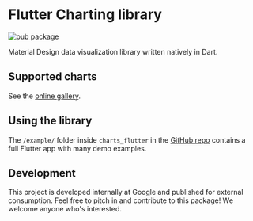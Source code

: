 # Flutter Charting library

[![pub package](https://img.shields.io/pub/v/charts_flutter.svg)](https://pub.dev/packages/charts_flutter_custom)

Material Design data visualization library written natively in Dart.

## Supported charts

See the [online gallery](https://google.github.io/charts/flutter/gallery.html).

## Using the library

The `/example/` folder inside `charts_flutter` in the [GitHub repo](https://github.com/google/charts)
contains a full Flutter app with many demo examples.

## Development

This project is developed internally at Google and published for external
consumption.
Feel free to pitch in and contribute to this package! We welcome anyone who's interested.
